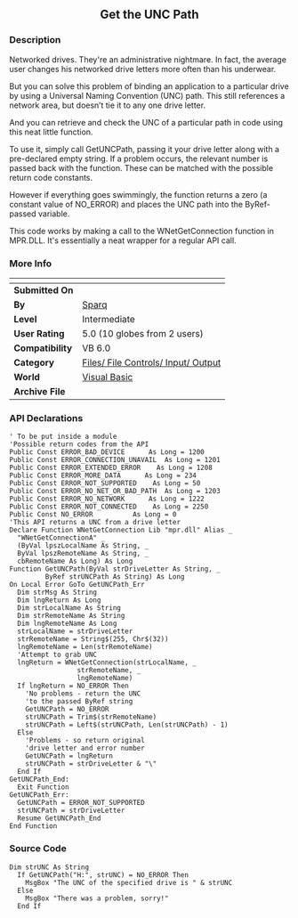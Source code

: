 ﻿<div align="center">

## Get the UNC Path


</div>

### Description

Networked drives. They're an administrative nightmare. In fact, the average user changes his networked drive letters more often than his underwear.

But you can solve this problem of binding an application to a particular drive by using a Universal Naming Convention (UNC) path. This still references a network area, but doesn&#8217;t tie it to any one drive letter.

And you can retrieve and check the UNC of a particular path in code using this neat little function.

To use it, simply call GetUNCPath, passing it your drive letter along with a pre-declared empty string. If a problem occurs, the relevant number is passed back with the function. These can be matched with the possible return code constants.

However if everything goes swimmingly, the function returns a zero (a constant value of NO_ERROR) and places the UNC path into the ByRef-passed variable.

This code works by making a call to the WNetGetConnection function in MPR.DLL. It's essentially a neat wrapper for a regular API call.
 
### More Info
 


<span>             |<span>
---                |---
**Submitted On**   |
**By**             |[Sparq](https://github.com/Planet-Source-Code/PSCIndex/blob/master/ByAuthor/sparq.md)
**Level**          |Intermediate
**User Rating**    |5.0 (10 globes from 2 users)
**Compatibility**  |VB 6\.0
**Category**       |[Files/ File Controls/ Input/ Output](https://github.com/Planet-Source-Code/PSCIndex/blob/master/ByCategory/files-file-controls-input-output__1-3.md)
**World**          |[Visual Basic](https://github.com/Planet-Source-Code/PSCIndex/blob/master/ByWorld/visual-basic.md)
**Archive File**   |[](https://github.com/Planet-Source-Code/sparq-get-the-unc-path__1-25445/archive/master.zip)

### API Declarations

```
' To be put inside a module
'Possible return codes from the API
Public Const ERROR_BAD_DEVICE      As Long = 1200
Public Const ERROR_CONNECTION_UNAVAIL  As Long = 1201
Public Const ERROR_EXTENDED_ERROR    As Long = 1208
Public Const ERROR_MORE_DATA      As Long = 234
Public Const ERROR_NOT_SUPPORTED    As Long = 50
Public Const ERROR_NO_NET_OR_BAD_PATH  As Long = 1203
Public Const ERROR_NO_NETWORK      As Long = 1222
Public Const ERROR_NOT_CONNECTED    As Long = 2250
Public Const NO_ERROR          As Long = 0
'This API returns a UNC from a drive letter
Declare Function WNetGetConnection Lib "mpr.dll" Alias _
  "WNetGetConnectionA" _
  (ByVal lpszLocalName As String, _
  ByVal lpszRemoteName As String, _
  cbRemoteName As Long) As Long
Function GetUNCPath(ByVal strDriveLetter As String, _
         ByRef strUNCPath As String) As Long
On Local Error GoTo GetUNCPath_Err
  Dim strMsg As String
  Dim lngReturn As Long
  Dim strLocalName As String
  Dim strRemoteName As String
  Dim lngRemoteName As Long
  strLocalName = strDriveLetter
  strRemoteName = String$(255, Chr$(32))
  lngRemoteName = Len(strRemoteName)
  'Attempt to grab UNC
  lngReturn = WNetGetConnection(strLocalName, _
                 strRemoteName, _
                 lngRemoteName)
  If lngReturn = NO_ERROR Then
    'No problems - return the UNC
    'to the passed ByRef string
    GetUNCPath = NO_ERROR
    strUNCPath = Trim$(strRemoteName)
    strUNCPath = Left$(strUNCPath, Len(strUNCPath) - 1)
  Else
    'Problems - so return original
    'drive letter and error number
    GetUNCPath = lngReturn
    strUNCPath = strDriveLetter & "\"
  End If
GetUNCPath_End:
  Exit Function
GetUNCPath_Err:
  GetUNCPath = ERROR_NOT_SUPPORTED
  strUNCPath = strDriveLetter
  Resume GetUNCPath_End
End Function
```


### Source Code

```
Dim strUNC As String
  If GetUNCPath("H:", strUNC) = NO_ERROR Then
    MsgBox "The UNC of the specified drive is " & strUNC
  Else
    MsgBox "There was a problem, sorry!"
  End If
```

